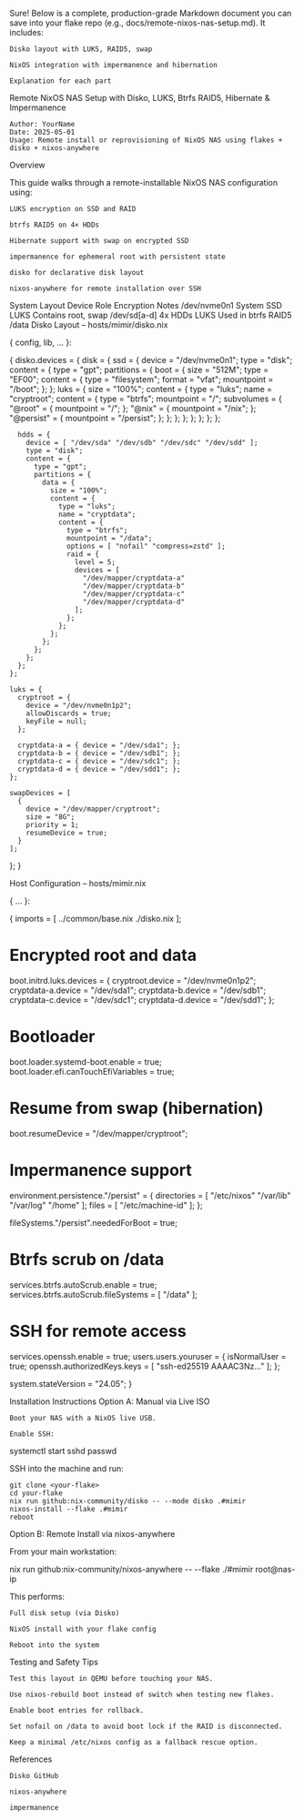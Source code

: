 

Sure! Below is a complete, production-grade Markdown document you can save into your flake repo (e.g., docs/remote-nixos-nas-setup.md). It includes:

    Disko layout with LUKS, RAID5, swap

    NixOS integration with impermanence and hibernation

    Explanation for each part

Remote NixOS NAS Setup with Disko, LUKS, Btrfs RAID5, Hibernate & Impermanence

    Author: YourName
    Date: 2025-05-01
    Usage: Remote install or reprovisioning of NixOS NAS using flakes + disko + nixos-anywhere

Overview

This guide walks through a remote-installable NixOS NAS configuration using:

    LUKS encryption on SSD and RAID

    btrfs RAID5 on 4× HDDs

    Hibernate support with swap on encrypted SSD

    impermanence for ephemeral root with persistent state

    disko for declarative disk layout

    nixos-anywhere for remote installation over SSH

System Layout
Device	Role	Encryption	Notes
/dev/nvme0n1	System SSD	LUKS	Contains root, swap
/dev/sd[a-d]	4x HDDs	LUKS	Used in btrfs RAID5 /data
Disko Layout – hosts/mimir/disko.nix

{ config, lib, ... }:

{
  disko.devices = {
    disk = {
      ssd = {
        device = "/dev/nvme0n1";
        type = "disk";
        content = {
          type = "gpt";
          partitions = {
            boot = {
              size = "512M";
              type = "EF00";
              content = {
                type = "filesystem";
                format = "vfat";
                mountpoint = "/boot";
              };
            };
            luks = {
              size = "100%";
              content = {
                type = "luks";
                name = "cryptroot";
                content = {
                  type = "btrfs";
                  mountpoint = "/";
                  subvolumes = {
                    "@root" = { mountpoint = "/"; };
                    "@nix" = { mountpoint = "/nix"; };
                    "@persist" = { mountpoint = "/persist"; };
                  };
                };
              };
            };
          };
        };
      };

      hdds = {
        device = [ "/dev/sda" "/dev/sdb" "/dev/sdc" "/dev/sdd" ];
        type = "disk";
        content = {
          type = "gpt";
          partitions = {
            data = {
              size = "100%";
              content = {
                type = "luks";
                name = "cryptdata";
                content = {
                  type = "btrfs";
                  mountpoint = "/data";
                  options = [ "nofail" "compress=zstd" ];
                  raid = {
                    level = 5;
                    devices = [
                      "/dev/mapper/cryptdata-a"
                      "/dev/mapper/cryptdata-b"
                      "/dev/mapper/cryptdata-c"
                      "/dev/mapper/cryptdata-d"
                    ];
                  };
                };
              };
            };
          };
        };
      };
    };

    luks = {
      cryptroot = {
        device = "/dev/nvme0n1p2";
        allowDiscards = true;
        keyFile = null;
      };

      cryptdata-a = { device = "/dev/sda1"; };
      cryptdata-b = { device = "/dev/sdb1"; };
      cryptdata-c = { device = "/dev/sdc1"; };
      cryptdata-d = { device = "/dev/sdd1"; };
    };

    swapDevices = [
      {
        device = "/dev/mapper/cryptroot";
        size = "8G";
        priority = 1;
        resumeDevice = true;
      }
    ];
  };
}

Host Configuration – hosts/mimir.nix

{ ... }:

{
  imports = [
    ../common/base.nix
    ./disko.nix
  ];

  # Encrypted root and data
  boot.initrd.luks.devices = {
    cryptroot.device = "/dev/nvme0n1p2";
    cryptdata-a.device = "/dev/sda1";
    cryptdata-b.device = "/dev/sdb1";
    cryptdata-c.device = "/dev/sdc1";
    cryptdata-d.device = "/dev/sdd1";
  };

  # Bootloader
  boot.loader.systemd-boot.enable = true;
  boot.loader.efi.canTouchEfiVariables = true;

  # Resume from swap (hibernation)
  boot.resumeDevice = "/dev/mapper/cryptroot";

  # Impermanence support
  environment.persistence."/persist" = {
    directories = [
      "/etc/nixos"
      "/var/lib"
      "/var/log"
      "/home"
    ];
    files = [
      "/etc/machine-id"
    ];
  };

  fileSystems."/persist".neededForBoot = true;

  # Btrfs scrub on /data
  services.btrfs.autoScrub.enable = true;
  services.btrfs.autoScrub.fileSystems = [ "/data" ];

  # SSH for remote access
  services.openssh.enable = true;
  users.users.youruser = {
    isNormalUser = true;
    openssh.authorizedKeys.keys = [ "ssh-ed25519 AAAAC3Nz..." ];
  };

  system.stateVersion = "24.05";
}

Installation Instructions
Option A: Manual via Live ISO

    Boot your NAS with a NixOS live USB.

    Enable SSH:

systemctl start sshd
passwd

SSH into the machine and run:

    git clone <your-flake>
    cd your-flake
    nix run github:nix-community/disko -- --mode disko .#mimir
    nixos-install --flake .#mimir
    reboot

Option B: Remote Install via nixos-anywhere

From your main workstation:

nix run github:nix-community/nixos-anywhere -- --flake ./#mimir root@nas-ip

This performs:

    Full disk setup (via Disko)

    NixOS install with your flake config

    Reboot into the system

Testing and Safety Tips

    Test this layout in QEMU before touching your NAS.

    Use nixos-rebuild boot instead of switch when testing new flakes.

    Enable boot entries for rollback.

    Set nofail on /data to avoid boot lock if the RAID is disconnected.

    Keep a minimal /etc/nixos config as a fallback rescue option.

References

    Disko GitHub

    nixos-anywhere

    impermanence